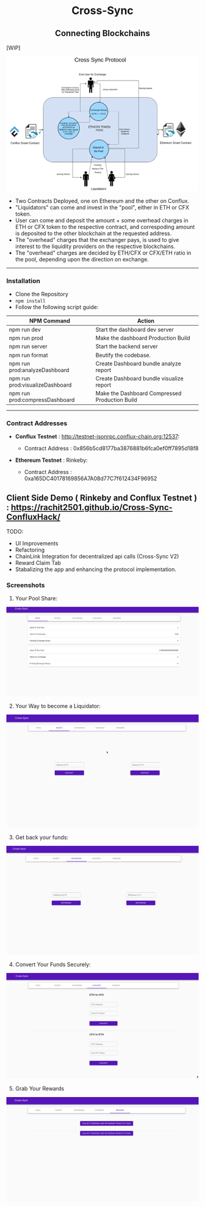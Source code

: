 <div align="center"><h1><strong>Cross-Sync</strong><br><h2>Connecting Blockchains</h2></h1></div>

[WIP]

![](Cross-Sync.png)

-  Two Contracts Deployed, one on Ethereum and the other on Conflux.
-  "Liquidators" can come and invest in the "pool", either in ETH or CFX token.
-  User can come and deposit the amount + some overhead charges in ETH or CFX token to the respective contract, and correspoding amount is deposited to the other blockchain at the requested address.
-  The "overhead" charges that the exchanger pays, is used to give interest to the liquidity providers on the respective blockchains.
-  The "overhead" charges are decided by ETH/CFX or CFX/ETH ratio in the pool, depending upon the direction on exchange.

---

### Installation

-  Clone the Repository
-  `npm install`
-  Follow the following script guide:

| NPM Command                     | Action                                         |
| ------------------------------- | ---------------------------------------------- |
| npm run dev                     | Start the dashboard dev server                 |
| npm run prod                    | Make the dashboard Production Build            |
| npm run server                  | Start the backend server                       |
| npm run format                  | Beutify the codebase.                          |
| npm run prod:analyzeDashboard   | Create Dashboard bundle analyze report         |
| npm run prod:visualizeDashboard | Create Dashboard bundle visualize report       |
| npm run prod:compressDashboard  | Make the Dashboard Compressed Production Build |

---

### Contract Addresses

-  **Conflux Testnet** : http://testnet-jsonrpc.conflux-chain.org:12537:

   -  Contract Address : 0x856b5cd8177ba3876881b6fca0ef0ff7895d18f8

-  **Ethereum Testnet** : Rinkeby:

   -  Contract Address : 0xa165DC40178169856A7A08d77C7f612434F96952

Client Side Demo ( Rinkeby and Conflux Testnet ) : https://rachit2501.github.io/Cross-Sync-ConfluxHack/
---

TODO:

-  UI Improvements
-  Refactoring
-  ChainLink Integration for decentralized api calls (Cross-Sync V2)
-  Reward Claim Tab
-  Stabalizing the app and enhancing the protocol implementation.

### Screenshots

1. Your Pool Share:

![](github/2.png)

2. Your Way to become a Liquidator:

![](github/3.png)

3. Get back your funds:

![](github/5.png)

4. Convert Your Funds Securely:

![](github/7.png)

5. Grab Your Rewards

![](github/8.png)
